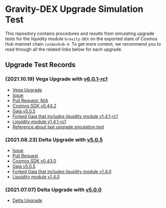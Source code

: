 # Gravity-DEX Upgrade Simulation Test

This repository contains procedures and results from simulating upgrade tests for the liquidity module `Gravity-DEX` on the exported state of Cosmos Hub mainnet chain `cosmoshub-4`. To get more context, we recommend you to read through all the related links below for each upgrade.

## Upgrade Test Records

### (2021.10.19) Vega Upgrade with [v6.0.1-rc1](v6.0.1-rc1) 

- [Vega Upgrade](https://github.com/cosmos/gaia/blob/main/docs/roadmap/cosmos-hub-roadmap-2.0.md#vega-upgrade-expected-q3-2021)
- [Issue](https://github.com/tendermint/liquidity/issues/447)
- [Pull Request: N/A]()
- [Cosmos SDK v0.44.2](https://github.com/cosmos/cosmos-sdk/releases/tag/v0.44.2)
- [Gaia v5.0.5](https://github.com/cosmos/gaia/releases/tag/v5.0.5)
- [Forked Gaia that includes liquidity module v1.4.1-rc1](https://github.com/b-harvest/gravity-dex/tree/tendermint/upgrade-sim-test-v6.0.1-rc1)
- [Liquidity module v1.4.1-rc1](https://github.com/Gravity-Devs/liquidity/releases/tag/v1.4.1-rc1)
- [Reference about last upgrade simulation test](https://github.com/b-harvest/gravity-dex-upgrade-test/pull/4)

### (2021.08.23) Delta Upgrade with [v5.0.5](v5.0.5) 

- [Issue](https://github.com/tendermint/liquidity/issues/403)
- [Pull Request](https://github.com/cosmos/gaia/pull/859)
- [Cosmos SDK v0.43.0](https://github.com/cosmos/cosmos-sdk/releases/tag/v0.43.0)
- [Gaia v5.0.5](https://github.com/cosmos/gaia/releases/tag/v5.0.5)
- [Forked Gaia that includes liquidity module v1.4.0](https://github.com/b-harvest/gravity-dex/tree/upgrade-liquidity-module-based-sdk-43)
- [Liquidity module v1.4.0](https://github.com/Gravity-Devs/liquidity/releases/tag/v1.4.0)

### (2021.07.07) Delta Upgrade with [v5.0.0](v5.0.0) 

- [Delta Upgrade](https://github.com/cosmos/gaia/blob/main/docs/roadmap/cosmos-hub-roadmap-2.0.md#delta-upgrade-completed-july-12-2021)